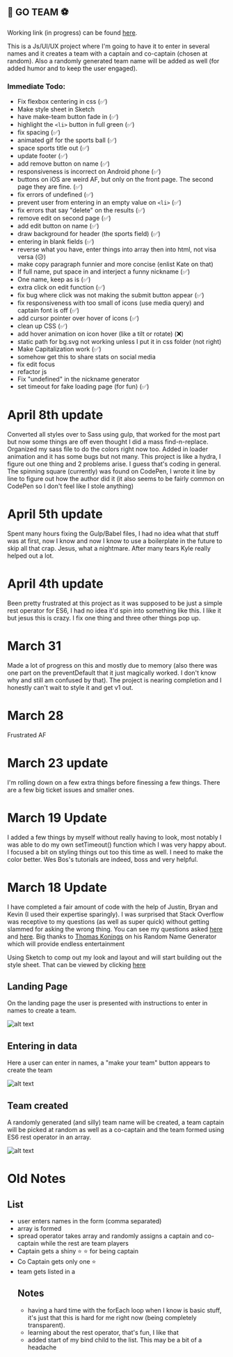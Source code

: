 ## 🏀 GO TEAM ⚽
Working link (in progress) can be found [here](https://sthig.github.io/goteam2/).

This is a Js/UI/UX project where I'm going to have it to enter in several names and it creates a team with a captain and co-captain (chosen at random).  Also a randomly generated team name will be added as well (for added humor and to keep the user engaged).

### Immediate Todo:

  * Fix flexbox centering in css (✅)
  * Make style sheet in Sketch
  * have make-team button fade in (✅)
  * highlight the `<li>` button in full green (✅)
  * fix spacing (✅)
  * animated gif for the sports ball (✅)
  * space sports title out (✅)
  * update footer (✅)
  * add remove button on name (✅)
  * responsiveness is incorrect on Android phone (✅)
  * buttons on iOS are weird AF, but only on the front page.  The second page they are fine. (✅)
  * fix errors of undefined (✅)
  * prevent user from entering in an empty value on `<li>` (✅)
  * fix errors that say "delete" on the results (✅)
  * remove edit on second page (✅)
  * add edit button on name (✅)
  * draw background for header (the sports field) (✅)
  * entering in blank fields (✅)
  * reverse what you have, enter things into array then into html, not visa versa (😥)
  * make copy paragraph funnier and more concise (enlist Kate on that)
  * If full name, put space in and interject a funny nickname (✅)
  * One name, keep as is (✅)
  * extra click on edit function (✅)
  * fix bug where click was not making the submit button appear (✅)
  * fix responsiveness with too small of icons (use media query) and captain font is off (✅)
  * add cursor pointer over hover of icons (✅)
  * clean up CSS (✅)
  * add hover animation on icon hover (like a tilt or rotate) (❌)
  * static path for bg.svg not working unless I put it in css folder (not right)
  * Make Capitalization work (✅)
  * somehow get this to share stats on social media
  * fix edit focus
  * refactor js
  * Fix "undefined" in the nickname generator
  * set timeout for fake loading page (for fun) (✅)

# April 8th update
Converted all styles over to Sass using gulp, that worked for the most part but now some things are off even thought I did a mass find-n-replace.  Organized my sass file to do the colors right now too.  Added in loader animation and it has some bugs but not many.  This project is like a hydra, I figure out one thing and 2 problems arise.  I guess that's coding in general.  The spinning square (currently) was found on CodePen, I wrote it line by line to figure out how the author did it (it also seems to be fairly common on CodePen so I don't feel like I stole anything)

# April 5th update
Spent many hours fixing the Gulp/Babel files, I had no idea what that stuff was at first, now I know and now I know to use a boilerplate in the future to skip all that crap.  Jesus, what a nightmare.  After many tears Kyle really helped out a lot.

# April 4th update
Been pretty frustrated at this project as it was supposed to be just a simple rest operator for ES6, I had no idea it'd spin into something like this.  I like it but jesus this is crazy.  I fix one thing and three other things pop up.

# March 31
Made a lot of progress on this and mostly due to memory (also there was one part on the preventDefault that it just magically worked.  I don't know why and still am confused by that).  The project is nearing completion and I honestly can't wait to style it and get v1 out.  

# March 28
Frustrated AF

# March 23 update
I'm rolling down on a few extra things before finessing a few things.  There are a few big ticket issues and smaller ones.

# March 19 Update
I added a few things by myself without really having to look, most notably I was able to do my own setTimeout() function which I was very happy about. I focused a bit on styling things out too this time as well.  I need to make the color better.  Wes Bos's tutorials are indeed, boss and very helpful.


# March 18 Update
I have completed a fair amount of code with the help of Justin, Bryan and Kevin (I used their expertise sparingly).  I was surprised that Stack Overflow was receptive to my questions (as well as super quick) without getting slammed for asking the wrong thing.  You can see my questions asked [here](http://stackoverflow.com/questions/42772179/create-an-array-from-text-input-when-submitted-only-using-vanilla-javascript) and [here](http://stackoverflow.com/questions/42846637/pure-javascript-add-the-value-of-text-input-to-li-when-button-clicked-enter).  Big thanks to [Thomas Konings](https://gist.github.com/tkon99/4c98af713acc73bed74c) on his Random Name Generator which will provide endless entertainment

Using Sketch to comp out my look and layout and will start building out the style sheet.  That can be viewed by clicking [here](https://sketch.cloud/s/qnm2)

## Landing Page

On the landing page the user is presented with instructions to enter in names to create a team.

![alt text](static/sports1.png "Landing page where user can enter in names")

## Entering in data

Here a user can enter in names, a "make your team" button appears to create the team

![alt text](static/sports2.png "user adds in data to create team")

## Team created

A randomly generated (and silly) team name will be created, a team captain will be picked at random as well as a co-captain and the team formed using ES6 rest operator in an array.

![alt text](static/sports3.png "user adds in data to create team")


# Old Notes
## List
* user enters names in the form (comma separated)
* array is formed
* spread operator takes array and randomly assigns a captain and co-captain while the rest are team players
* Captain gets a shiny ⭐ ⭐ for being captain
* Co Captain gets only one ⭐
* team gets listed in a <ul>

## Notes
* having a hard time with the forEach loop when I know is basic stuff, it's just that this is hard for me right now (being completely transparent).
* learning about the rest operator, that's fun, I like that
* added start of my bind child to the list.  This may be a bit of a headache
